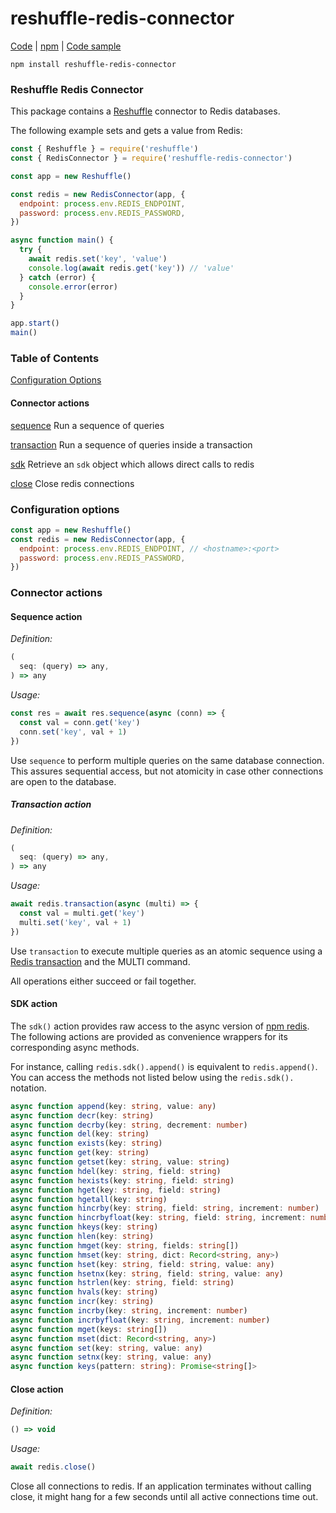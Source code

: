 # reshuffle-redis-connector

[Code](https://github.com/reshufflehq/reshuffle-redis-connector) |
[npm](https://www.npmjs.com/package/reshuffle-redis-connector) |
[Code sample](https://github.com/reshufflehq/reshuffle-redis-connector/examples)

`npm install reshuffle-redis-connector`

### Reshuffle Redis Connector

This package contains a [Reshuffle](https://github.com/reshufflehq/reshuffle)
connector to Redis databases.

The following example sets and gets a value from Redis:

```js
const { Reshuffle } = require('reshuffle')
const { RedisConnector } = require('reshuffle-redis-connector')

const app = new Reshuffle()

const redis = new RedisConnector(app, {
  endpoint: process.env.REDIS_ENDPOINT,
  password: process.env.REDIS_PASSWORD,
})

async function main() {
  try {
    await redis.set('key', 'value')
    console.log(await redis.get('key')) // 'value'
  } catch (error) {
    console.error(error)
  }   
}

app.start()
main()
```

### Table of Contents

[Configuration Options](#configuration)

#### Connector actions

[sequence](#sequence) Run a sequence of queries

[transaction](#transaction) Run a sequence of queries inside a transaction

[sdk](#sdk) Retrieve an `sdk` object which allows direct calls to redis

[close](#close) Close redis connections

### <a name="configuration"></a> Configuration options

```js
const app = new Reshuffle()
const redis = new RedisConnector(app, {
  endpoint: process.env.REDIS_ENDPOINT, // <hostname>:<port>
  password: process.env.REDIS_PASSWORD,
})
```

### Connector actions

#### <a name="sequence"></a> Sequence action

_Definition:_
```js
(
  seq: (query) => any,
) => any
```

_Usage:_

```js
const res = await res.sequence(async (conn) => {
  const val = conn.get('key')
  conn.set('key', val + 1)
})
```

Use `sequence` to perform multiple queries on the same database connection.
This assures sequential access, but not atomicity in case other connections
are open to the database.

##### <a name="transaction"></a> Transaction action

_Definition:_
```js
(
  seq: (query) => any,
) => any
```

_Usage:_

```js
await redis.transaction(async (multi) => {
  const val = multi.get('key')
  multi.set('key', val + 1)
})
```

Use `transaction` to execute multiple queries as an atomic sequence using a
[Redis transaction](https://redis.io/topics/transactions) and the MULTI
command. 

All operations either succeed or fail together.

#### <a name="sdk"></a> SDK action

The `sdk()` action provides raw access to the async version of [npm redis](https://www.npmjs.com/package/redis). The following actions are provided
as convenience wrappers for its corresponding async methods. 

For instance, calling `redis.sdk().append()` is equivalent to `redis.append()`. You can
access the methods not listed below using the `redis.sdk().` notation.

```ts
async function append(key: string, value: any)
async function decr(key: string)
async function decrby(key: string, decrement: number)
async function del(key: string)
async function exists(key: string)
async function get(key: string)
async function getset(key: string, value: string)
async function hdel(key: string, field: string)
async function hexists(key: string, field: string)
async function hget(key: string, field: string)
async function hgetall(key: string)
async function hincrby(key: string, field: string, increment: number)
async function hincrbyfloat(key: string, field: string, increment: number)
async function hkeys(key: string)
async function hlen(key: string)
async function hmget(key: string, fields: string[])
async function hmset(key: string, dict: Record<string, any>)
async function hset(key: string, field: string, value: any)
async function hsetnx(key: string, field: string, value: any)
async function hstrlen(key: string, field: string)
async function hvals(key: string)
async function incr(key: string)
async function incrby(key: string, increment: number)
async function incrbyfloat(key: string, increment: number)
async function mget(keys: string[])
async function mset(dict: Record<string, any>)
async function set(key: string, value: any)
async function setnx(key: string, value: any)
async function keys(pattern: string): Promise<string[]>
```

#### <a name="close"></a> Close action

_Definition:_

```ts
() => void
```

_Usage:_

```js
await redis.close()
```

Close all connections to redis. If an application terminates without
calling close, it might hang for a few seconds until all active connections
time out.
